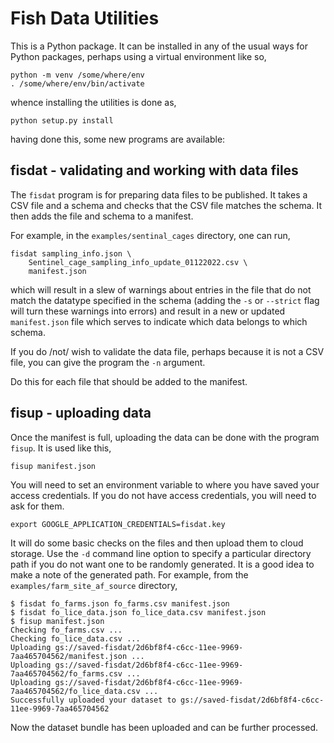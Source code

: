# Fish Data Utilities

This is a Python package. It can be installed in any of the usual ways
for Python packages, perhaps using a virtual environment like so,

    python -m venv /some/where/env
	. /some/where/env/bin/activate

whence installing the utilities is done as,

    python setup.py install
	
having done this, some new programs are available:

## fisdat - validating and working with data files

The `fisdat` program is for preparing data files to be published. 
It takes a CSV file and a schema and checks that the CSV file matches
the schema. It then adds the file and schema to a manifest.

For example, in the `examples/sentinal_cages` directory, one can
run,

	fisdat sampling_info.json \
	    Sentinel_cage_sampling_info_update_01122022.csv \
		manifest.json

which will result in a slew of warnings about entries in the file
that do not match the datatype specified in the schema (adding the
`-s` or `--strict` flag will turn these warnings into errors) and
result in a new or updated `manifest.json` file which serves to
indicate which data belongs to which schema.

If you do /not/ wish to validate the data file, perhaps because
it is not a CSV file, you can give the program the `-n` argument.

Do this for each file that should be added to the manifest.

## fisup - uploading data

Once the manifest is full, uploading the data can be done with the
program `fisup`. It is used like this,

	fisup manifest.json
	
You will need to set an environment variable to where you have
saved your access credentials. If you do not have access credentials,
you will need to ask for them.

	export GOOGLE_APPLICATION_CREDENTIALS=fisdat.key

It will do some basic checks on the files and then upload them to
cloud storage. Use the `-d` command line option to specify a 
particular directory path if you do not want one to be randomly
generated. It is a good idea to make a note of the generated 
path. For example, from the `examples/farm_site_af_source` 
directory,

	$ fisdat fo_farms.json fo_farms.csv manifest.json                   
	$ fisdat fo_lice_data.json fo_lice_data.csv manifest.json           
	$ fisup manifest.json 
	Checking fo_farms.csv ...
	Checking fo_lice_data.csv ...
	Uploading gs://saved-fisdat/2d6bf8f4-c6cc-11ee-9969-7aa465704562/manifest.json ...
	Uploading gs://saved-fisdat/2d6bf8f4-c6cc-11ee-9969-7aa465704562/fo_farms.csv ...
	Uploading gs://saved-fisdat/2d6bf8f4-c6cc-11ee-9969-7aa465704562/fo_lice_data.csv ...
	Successfully uploaded your dataset to gs://saved-fisdat/2d6bf8f4-c6cc-11ee-9969-7aa465704562

Now the dataset bundle has been uploaded and can be further
processed.
